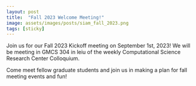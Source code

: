 ```yaml
---
layout: post
title:  "Fall 2023 Welcome Meeting!"
image: assets/images/posts/siam_fall_2023.png
tags: [sticky]
---
```


Join us for our Fall 2023 Kickoff meeting on September 1st, 2023! We will be meeting in GMCS 304 in leiu of the weekly Computational Science Research Center Colloquium.

Come meet fellow graduate students and join us in making a plan for fall meeting events and fun!